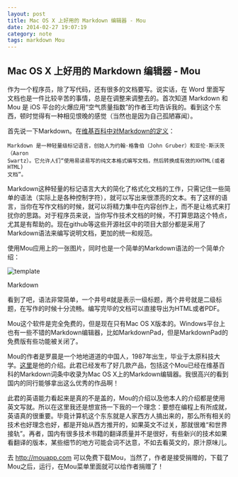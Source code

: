```yaml
---
layout: post
title: Mac OS X 上好用的 Markdown 编辑器 - Mou
date: 2014-02-27 19:07:19
category: note
tags: markdown Mou
---
```


## Mac OS X 上好用的 Markdown 编辑器 - Mou

作为一个程序员，除了写代码，还有很多的文档要写。说实话，在 Word 里面写文档也是一件比较辛苦的事情，总是在调整来调整去的。首次知道 Markdown 和 Mou 是 iOS 平台的火爆应用“空气质量指数”的作者王均告诉我的。看到这个东西，顿时觉得有一种相见恨晚的感觉（当然也是因为自己孤陋寡闻）。

首先说一下Markdown。在[维基百科中对Markdown的定义](http://zh.wikipedia.org/zh-hans/Markdown)：
    
    
    Markdown 是一种轻量级标记语言，创始人为约翰·格鲁伯（John Gruber）和亚伦·斯沃茨（Aaron 
    Swartz）。它允许人们“使用易读易写的纯文本格式编写文档，然后转换成有效的XHTML(或者HTML)
    文档”。
    

Markdown这种轻量的标记语言大大的简化了格式化文档的工作，只需记住一些简单的语法（实际上是各种控制字符），就可以写出来很漂亮的文本。有了这样的语言，当你在写作文档的时候，就可以将精力集中在内容创作上，而不是让格式来打扰你的思路。对于程序员来说，当你写作技术文档的时候，不打算思路这个特点，尤其是有帮助的。现在github等这些开源社区中的项目大部分都是采用了Markdown语法来编写说明文档，更加的统一和规范。

使用Mou应用上的一张图片，同时也是一个简单的Markdown语法的一个简单介绍：

![template](http://mouapp.com/images/Mou_Screenshot_1.png)

Markdown

看到了吧，语法非常简单，一个井号#就是表示一级标题，两个井号就是二级标题，在写作的时候十分流畅。编写完毕的文档可以直接导出为HTML或者PDF。

Mou这个软件是完全免费的，但是现在只有Mac OS X版本的。Windows平台上也有一些不错的Markdown编辑器，比如MarkdownPad，但是MarkdownPad的免费版有些功能被关闭了。

Mou的作者是罗晨是一个地地道道的中国人，1987年出生，毕业于太原科技大学。[这里](http://chenluois.com/timeline/)是他的介绍。此君已经发布了好几款产品，包括这个Mou已经在维基百科的Markdown词条中收录为Mac OS X上的Markdown编辑器。我很高兴的看到国内的同行能够拿出这么优秀的作品啊！

此君的英语能力看起来是真的不是盖的，Mou的介绍以及他本人的介绍都是使用英文写就。所以在这里我还是想宣扬一下我的一个理念：要想在编程上有所成就，英语真的很重要。毕竟计算机这个东东就是人家西方人搞出来的，那么所有相关的技术也好理念也好，都是开始从西方推开的，如果英文不过关，那就很难“和世界接轨”。再者，国内有很多技术书籍的翻译质量并不是很好，有些新兴的技术如果看翻译的版本，某些细节的地方可能会词不达意，不如去看英文的，原汁原味儿。

去 <http://mouapp.com> 可以免费下载Mou，当然了，作者是接受捐赠的，下载了Mou之后，运行，在Mou菜单里面就可以给作者捐赠了！

